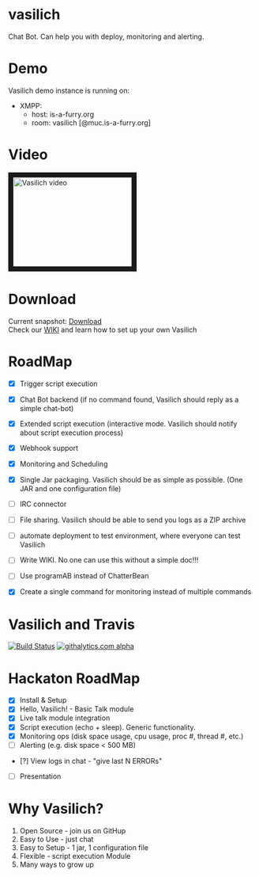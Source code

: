 vasilich
========

Chat Bot. Can help you with deploy, monitoring and alerting.

# Demo
Vasilich demo instance is running on:
 
* XMPP:  
  * host: is-a-furry.org  
  * room: vasilich  [@muc.is-a-furry.org]

# Video
<a href="http://www.youtube.com/watch?feature=player_embedded&v=I45GREV7PsY
" target="_blank"><img src="http://img.youtube.com/vi/I45GREV7PsY/0.jpg" 
alt="Vasilich video" width="240" height="180" border="10" /></a>

# Download
Current snapshot: [Download](https://dl.dropboxusercontent.com/u/11499876/vasilich/vasilich-alpha.jar)  
Check our [WIKI](https://github.com/WonderBeat/vasilich/wiki) and learn how to set up your own Vasilich

# RoadMap
- [X] Trigger script execution
- [X] Chat Bot backend (if no command found, Vasilich should reply as a simple chat-bot)
- [X] Extended script execution (interactive mode. Vasilich should notify about script execution process)
- [X] Webhook support
- [X] Monitoring and Scheduling
- [X] Single Jar packaging. Vasilich should be as simple as possible. (One JAR and one configuration file)
- [ ] IRC connector
- [ ] File sharing. Vasilich should be able to send you logs as a ZIP archive
- [ ] automate deployment to test environment, where everyone can test Vasilich
- [ ] Write WIKI. No one can use this without a simple doc!!!
- [ ] Use programAB instead of ChatterBean
- [X] Create a single command for monitoring instead of multiple commands


# Vasilich and Travis
[![Build Status](https://travis-ci.org/WonderBeat/vasilich.png?branch=master)](https://travis-ci.org/WonderBeat/vasilich)
[![githalytics.com alpha](https://cruel-carlota.pagodabox.com/896beac3cb593d4a48451b5970602cea "githalytics.com")](http://githalytics.com/WonderBeat/vasilich)

# Hackaton RoadMap
- [X] Install & Setup
- [X] Hello, Vasilich! - Basic Talk module
- [X] Live talk module integration
- [X] Script execution (echo + sleep). Generic functionality.
- [X] Monitoring ops (disk space usage, cpu usage, proc #, thread #, etc.)
- [ ] Alerting (e.g. disk space < 500 MB)
- [?] View logs in chat - "give last N ERRORs"
- [ ] Presentation

# Why Vasilich?
1. Open Source - join us on GitHup
2. Easy to Use - just chat
3. Easy to Setup - 1 jar, 1 configuration file
4. Flexible - script execution Module
5. Many ways to grow up
